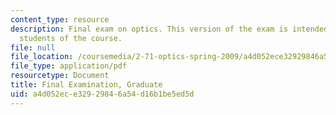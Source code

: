 ```yaml
---
content_type: resource
description: Final exam on optics. This version of the exam is intended for graduate
  students of the course.
file: null
file_location: /coursemedia/2-71-optics-spring-2009/a4d052ece32929846a54d16b1be5ed5d_MIT2_71S09_gfinal.pdf
file_type: application/pdf
resourcetype: Document
title: Final Examination, Graduate
uid: a4d052ec-e329-2984-6a54-d16b1be5ed5d
---
```

